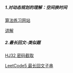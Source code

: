##### 1.对动态规划的理解：空间换时间
[算法练习网站](https://alchemist-al.com/algorithms/longest-palindromic-substring)

[讲解](https://leetcode-cn.com/problems/longest-palindromic-substring/solution/shi-pin-tu-jie-dong-tai-gui-hua-zui-chang-hui-wen-/)

##### 2.最长回文-类似题
[HJ32 密码截取](https://github.com/proregress/LeetCode/tree/master/HJ32-密码截取)

[LeetCode5 最长回文子串](https://leetcode-cn.com/problems/longest-palindromic-substring/)
